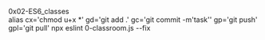 0x02-ES6_classes<br>
alias cx='chmod u+x *' gd='git add .' gc='git commit -m'task'' gp='git push' gpl='git pull'
npx eslint 0-classroom.js --fix
